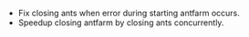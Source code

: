 - Fix closing ants when error during starting antfarm occurs.
- Speedup closing antfarm by closing ants concurrently.